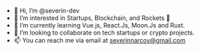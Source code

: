 - 👋 Hi, I’m @severin-dev
- 👀 I’m interested in Startups, Blockchain, and Rockets 🚀
- 🌱 I’m currently learning Vue.js, React.Js, Moon.Js and Rust.
- 💞️ I’m looking to collaborate on tech startups or crypto projects.
- 📫 You can reach me via email at severinnarcov@gmail.com

